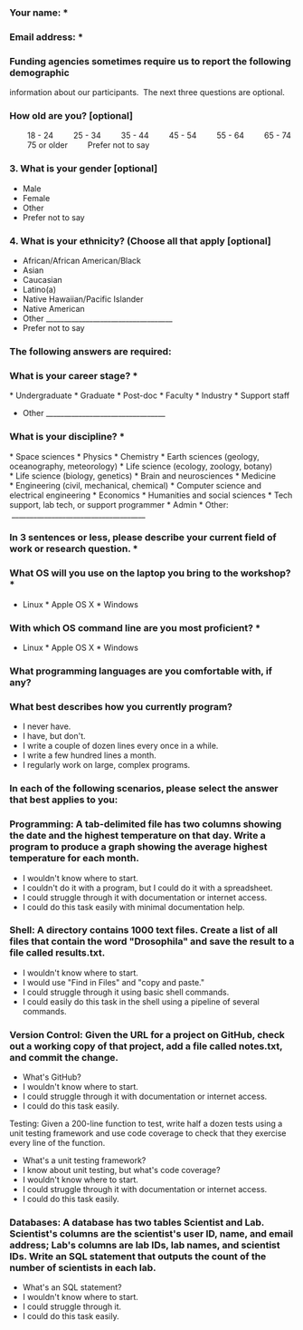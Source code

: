 ### Your name: *

### Email address: *

### Funding agencies sometimes require us to report the following demographic
information about our participants.  The next three questions are optional.

### How old are you? [optional]
        18 - 24
        25 - 34
        35 - 44
        45 - 54
        55 - 64
        65 - 74
        75 or older
        Prefer not to say

### 3. What is your gender [optional]
* Male
* Female
* Other
* Prefer not to say

### 4. What is your ethnicity? (Choose all that apply [optional]
* African/African American/Black
* Asian
* Caucasian
* Latino(a)
* Native Hawaiian/Pacific Islander
* Native American
* Other ___________________________________
* Prefer not to say

### The following answers are required:

### What is your career stage? *
* Undergraduate
* Graduate
* Post-doc
* Faculty
* Industry
* Support staff
* Other _________________________________

### What is your discipline? *
* Space sciences
* Physics
* Chemistry
* Earth sciences (geology, oceanography, meteorology)
* Life science (ecology, zoology, botany)
* Life science (biology, genetics)
* Brain and neurosciences
* Medicine
* Engineering (civil, mechanical, chemical)
* Computer science and electrical engineering
* Economics
* Humanities and social sciences
* Tech support, lab tech, or support programmer
* Admin
* Other:  _____________________________________

### In 3 sentences or less, please describe your current field of work or research question. *

### What OS will you use on the laptop you bring to the workshop? *
* Linux
* Apple OS X
* Windows

### With which OS command line are you most proficient? *
* Linux
* Apple OS X
* Windows

### What programming languages are you comfortable with, if any?

### What best describes how you currently program?
* I never have.
* I have, but don't.
* I write a couple of dozen lines every once in a while.
* I write a few hundred lines a month.
* I regularly work on large, complex programs.

### In each of the following scenarios, please select the answer that best applies to you:

### Programming: A tab-delimited file has two columns showing the date and the highest temperature on that day. Write a program to produce a graph showing the average highest temperature for each month.

* I wouldn't know where to start.
* I couldn't do it with a program, but I could do it with a spreadsheet.
* I could struggle through it with documentation or internet access.
* I could do this task easily with minimal documentation help.

### Shell: A directory contains 1000 text files. Create a list of all files that contain the word "Drosophila" and save the result to a file called results.txt.

* I wouldn't know where to start.
* I would use "Find in Files" and "copy and paste."
* I could struggle through it using basic shell commands.
* I could easily do this task in the shell using a pipeline of several commands.

### Version Control: Given the URL for a project on GitHub, check out a working copy of that project, add a file called notes.txt, and commit the change.

* What's GitHub?
* I wouldn't know where to start.
* I could struggle through it with documentation or internet access.
* I could do this task easily.

Testing: Given a 200-line function to test, write half a dozen tests using a unit testing framework and use code coverage to check that they exercise every line of the function.

* What's a unit testing framework?
* I know about unit testing, but what's code coverage?
* I wouldn't know where to start.
* I could struggle through it with documentation or internet access.
* I could do this task easily.

### Databases: A database has two tables Scientist and Lab. Scientist's columns are the scientist's user ID, name, and email address; Lab's columns are lab IDs, lab names, and scientist IDs. Write an SQL statement that outputs the count of the number of scientists in each lab.

* What's an SQL statement?
* I wouldn't know where to start.
* I could struggle through it.
* I could do this task easily.

